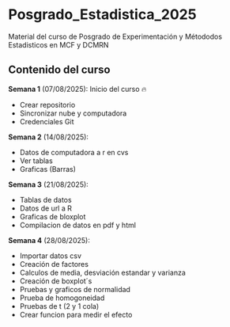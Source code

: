 # Posgrado_Estadistica_2025

Material del curso de Posgrado de Experimentación y Métododos Estadisticos en MCF y DCMRN

## Contenido del curso

**Semana 1** (07/08/2025): Inicio del curso :fire: 
  + Crear repositorio 
  + Sincronizar nube y computadora 
  + Credenciales Git
  
**Semana 2** (14/08/2025): 
  + Datos de computadora a r en cvs 
  + Ver tablas  
  + Graficas (Barras)
  
**Semana 3** (21/08/2025):  
  + Tablas de datos
  + Datos de url a R
  + Graficas de bloxplot
  + Compilacion de datos en pdf y html
  
**Semana 4** (28/08/2025):
  + Importar datos csv
  + Creación de factores
  + Calculos de media, desviación estandar y varianza
  + Creación de boxplot´s 
  + Pruebas y graficos de normalidad
  + Prueba de homogoneidad
  + Pruebas de t (2 y 1 cola)
  + Crear funcion para medir el efecto 